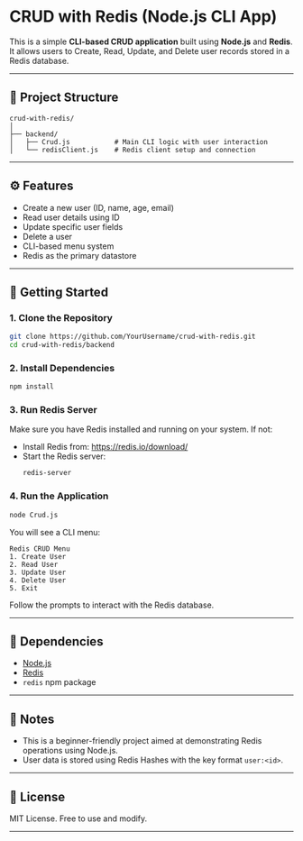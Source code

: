 # CRUD with Redis (Node.js CLI App)

This is a simple **CLI-based CRUD application** built using **Node.js** and **Redis**. It allows users to Create, Read, Update, and Delete user records stored in a Redis database.

---

## 📁 Project Structure

```
crud-with-redis/
│
├── backend/
│   ├── Crud.js           # Main CLI logic with user interaction
│   └── redisClient.js    # Redis client setup and connection
```

---

## ⚙️ Features

- Create a new user (ID, name, age, email)
- Read user details using ID
- Update specific user fields
- Delete a user
- CLI-based menu system
- Redis as the primary datastore

---

## 🚀 Getting Started

### 1. Clone the Repository

```bash
git clone https://github.com/YourUsername/crud-with-redis.git
cd crud-with-redis/backend
```

### 2. Install Dependencies

```bash
npm install
```

### 3. Run Redis Server

Make sure you have Redis installed and running on your system. If not:

- Install Redis from: https://redis.io/download/
- Start the Redis server:  
  ```bash
  redis-server
  ```

### 4. Run the Application

```bash
node Crud.js
```

You will see a CLI menu:

```
Redis CRUD Menu
1. Create User
2. Read User
3. Update User
4. Delete User
5. Exit
```

Follow the prompts to interact with the Redis database.

---

## 🔧 Dependencies

- [Node.js](https://nodejs.org/)
- [Redis](https://redis.io/)
- `redis` npm package

---

## 📌 Notes

- This is a beginner-friendly project aimed at demonstrating Redis operations using Node.js.
- User data is stored using Redis Hashes with the key format `user:<id>`.

---

## 📜 License

MIT License. Free to use and modify.

---
